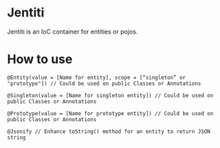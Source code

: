# Jentiti
Jentiti is an IoC container for entities or pojos.

# How to use
```
@Entity(value = [Name for entity], scope = [“singleton” or "prototype"]) // Could be used on public Classes or Annotations

@Singleton(value = [Name for singleton entity]) // Could be used on public Classes or Annotations

@Prototype(value = [Name for prototype entity]) // Could be used on public Classes or Annotations

@Jsonify // Enhance toString() method for an entity to return JSON string

```
